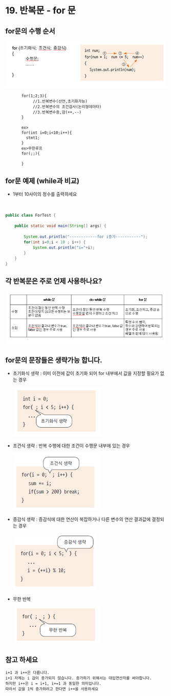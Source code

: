 # 19. 반복문 - for 문

## for문의 수행 순서

![for](./image/for.png)


	    
	       	       
	       for(1;2;3){
		       	//1.반복변수(선언,초기화가능)
		       	//2.반복변수의 조건검사(논리형데이타)
		       	//3.반복변수증,감(++,--)
	       }
	       
	       ex>
	       for(int i=0;i<10;i++){
	       	 stmt1;
	       }
	       ex>무한루프
	       for(;;){
	       	
	       }
	

## for문 예제 (while과 비교)

- 1부터 10사이의 정수를 출력하세요

```java


public class ForTest {

	public static void main(String[] args) {
	
		System.out.println("------------for i증가-----------");
		for(int i=0;i < 10 ; i++) {
			System.out.println("i="+i);
		}
	}
}

```

## 각 반복문은 주로 언제 사용하나요?

![loop](./image/loop.png)


## for문의 문장들은 생략가능 합니다.

- 초기화식 생략 : 이미 이전에 값이 초기화 되어 for 내부에서 값을 지정할 필요가 없는 경우

   ![for1](./image/for1.PNG)

- 조건식 생략 : 반복 수행에 대한 조건이 수행문 내부에 있는 경우
   
   ![for2](./image/for2.PNG)

- 증감식 생략 : 증감식에 대한 연산이 복잡하거나 다른 변수의 연산 결과값에 결정되는 경우
   
   ![for3](./image/for3.PNG)

- 무한 반복

   ![for4](./image/for4.PNG)


## 참고 하세요

    i+1 과 i++은 다릅니다.
    i+1 자체는 i 값이 증가되지 않습니다. 증가하기 위해서는 대입연산자를 써야합니다.
    하지만 i++은 i = i+1, i+=1 과 동일한 의미입니다.
    따라서 값을 1씩 증가하려고 한다면 i++을 사용하세요


